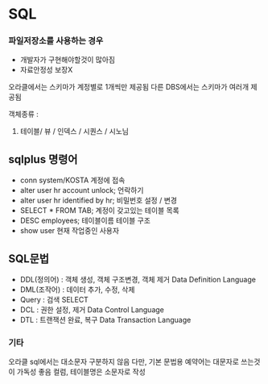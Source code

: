 # SQL

### 파일저장소를 사용하는 경우

- 개발자가 구현해야할것이 많아짐
- 자료안정성 보장X

오라클에서는 스키마가 계정별로 1개씩만 제공됨
다른 DBS에서는 스키마가 여러개 제공됨

객체종류 :

1. 테이블/ 뷰 / 인덱스 / 시퀀스 / 시노님

## **sqlplus 명령어**

- conn system/KOSTA	계정에 접속
- alter user hr account unlock;	언락하기
- alter user hr identified by hr;	비밀번호 설정 / 변경
- SELECT * FROM TAB;	계정이 갖고있는 테이블 목록
- DESC employees; 테이블이름	테이블 구조
- show user	현재 작업중인 사용자

## **SQL문법**

- DDL(정의어) : 객체 생성, 객체 구조변경, 객체 제거
Data Definition Language
- DML(조작어) : 데이터 추가, 수정, 삭제
- Query : 검색 SELECT
- DCL : 권한 설정, 제거
Data Control Language
- DTL : 트랜잭션 완료, 복구
Data Transaction Language

### 기타

오라클 sql에서는 대소문자 구분하지 않음
다만, 기본 문법용 예약어는 대문자로 쓰는것이 가독성 좋음
컬럼, 테이블명은 소문자로 작성